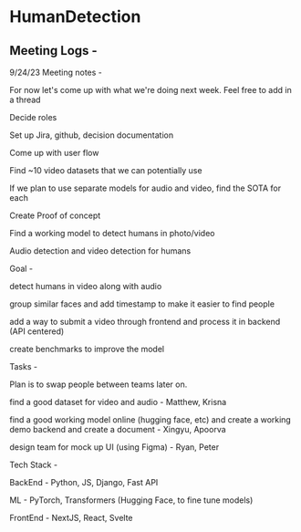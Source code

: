 # HumanDetection

## Meeting Logs -
9/24/23 Meeting notes -

For now let's come up with what we're doing next week. Feel free to add in a thread

Decide roles 

Set up Jira, github, decision documentation

Come up with user flow

Find ~10 video datasets that we can potentially use

If we plan to use separate models for audio and video, find the SOTA for each

Create Proof of concept

Find a working model to detect humans in photo/video

Audio detection and video detection for humans

Goal -

detect humans in video along with audio

group similar faces and add timestamp to make it easier to find people

add a way to submit a video through frontend and process it in backend (API centered)

create benchmarks to improve the model

Tasks -

Plan is to swap people between teams later on.

find a good dataset for video and audio - Matthew, Krisna

find a good working model online (hugging face, etc) and create a working demo backend and create a document - Xingyu, Apoorva

design team for mock up UI (using Figma) - Ryan, Peter

Tech Stack -

BackEnd - Python, JS, Django, Fast API

ML - PyTorch, Transformers (Hugging Face, to fine tune models)

FrontEnd - NextJS, React, Svelte
